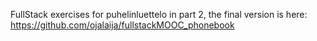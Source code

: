 FullStack exercises for puhelinluettelo in part 2, the final version is here: https://github.com/ojalaija/fullstackMOOC_phonebook
